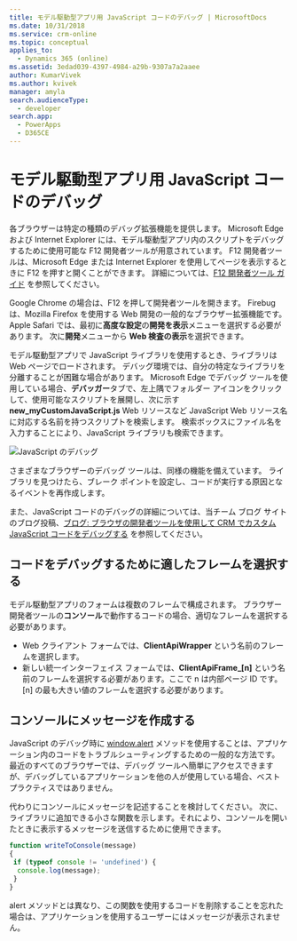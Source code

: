 ```yaml
---
title: モデル駆動型アプリ用 JavaScript コードのデバッグ | MicrosoftDocs
ms.date: 10/31/2018
ms.service: crm-online
ms.topic: conceptual
applies_to:
  - Dynamics 365 (online)
ms.assetid: 3edad039-4397-4984-a29b-9307a7a2aaee
author: KumarVivek
ms.author: kvivek
manager: amyla
search.audienceType:
  - developer
search.app:
  - PowerApps
  - D365CE
---
```

# <a name="debug-your-javascript-code-for-model-driven-apps"></a>モデル駆動型アプリ用 JavaScript コードのデバッグ



各ブラウザーは特定の種類のデバッグ拡張機能を提供します。 Microsoft Edge および Internet Explorer には、モデル駆動型アプリ内のスクリプトをデバッグするために使用可能な F12 開発者ツールが用意されています。 F12 開発者ツールは、Microsoft Edge または Internet Explorer を使用してページを表示するときに F12 を押すと開くことができます。 詳細については、[F12 開発者ツール ガイド](https://docs.microsoft.com/microsoft-edge/f12-devtools-guide) を参照してください。

Google Chrome の場合は、F12 を押して開発者ツールを開きます。 Firebug は、Mozilla Firefox を使用する Web 開発の一般的なブラウザー拡張機能です。 Apple Safari では、最初に**高度な設定**の**開発を表示**メニューを選択する必要があります。 次に**開発**メニューから **Web 検査の表示**を選択できます。

モデル駆動型アプリで JavaScript ライブラリを使用するとき、ライブラリは Web ページでロードされます。 デバッグ環境では、自分の特定なライブラリを分離することが困難な場合があります。 Microsoft Edge でデバッグ ツールを使用している場合、**デバッガー**タブで、左上隅でフォルダー アイコンをクリックして、使用可能なスクリプトを展開し、次に示す **new_myCustomJavaScript.js** Web リソースなど JavaScript Web リソース名に対応する名前を持つスクリプトを検索します。 検索ボックスにファイル名を入力することにより、JavaScript ライブラリも検索できます。

![JavaScript のデバッグ](../media/form-script-debugging.png)

さまざまなブラウザーのデバッグ ツールは、同様の機能を備えています。 ライブラリを見つけたら、ブレーク ポイントを設定し、コードが実行する原因となるイベントを再作成します。

また、JavaScript コードのデバッグの詳細については、当チーム ブログ サイトのブログ投稿、[ブログ: ブラウザの開発者ツールを使用して CRM でカスタム JavaScript コードをデバッグする](https://blogs.msdn.microsoft.com/crm/2015/11/29/debugging-custom-javascript-code-in-crm-using-browser-developer-tools/) を参照してください。

## <a name="select-appropriate-frame-to-debug-your-code"></a>コードをデバッグするために適したフレームを選択する

モデル駆動型アプリのフォームは複数のフレームで構成されます。 ブラウザー開発者ツールの**コンソール**で動作するコードの場合、適切なフレームを選択する必要があります。 
- Web クライアント フォームでは、**ClientApiWrapper** という名前のフレームを選択します。 
- 新しい統一インターフェイス フォームでは、**ClientApiFrame_[n]** という名前のフレームを選択する必要があります。ここで n は内部ページ ID です。 [n] の最も大きい値のフレームを選択する必要があります。

## <a name="write-messages-to-the-console"></a>コンソールにメッセージを作成する

JavaScript のデバッグ時に [window.alert](https://msdn.microsoft.com/library/ms535933(v=vs.85).aspx) メソッドを使用することは、アプリケーション内のコードをトラブルシューティングするための一般的な方法です。 最近のすべてのブラウザーでは、デバッグ ツールへ簡単にアクセスできますが、デバッグしているアプリケーションを他の人が使用している場合、ベスト プラクティスではありません。

代わりにコンソールにメッセージを記述することを検討してください。 次に、ライブラリに追加できる小さな関数を示します。それにより、コンソールを開いたときに表示するメッセージを送信するために使用できます。

```JavaScript
function writeToConsole(message)
{
 if (typeof console != 'undefined') {
  console.log(message);
 }
}
```

alert メソッドとは異なり、この関数を使用するコードを削除することを忘れた場合は、アプリケーションを使用するユーザーにはメッセージが表示されません。

